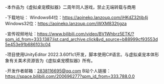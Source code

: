 -本作品为《虚拟桌宠模拟器》二周年同人游戏，禁止无端转载与商用

-下载地址：
Windows64位：https://aoineko.lanzoup.com/iHKdZ32tjb4j
Windows32位：https://aoineko.lanzoup.com/iWXM832tjgza

-宣传视频地址：https://www.bilibili.com/video/BV1Whbrz5ETK/?spm_id_from=333.1387.list.card_archive.click&vd_source=b88999cf93553d5e453e91b686103c04

-项目使用UnityEditor 2022.3.60f1c1开发，脚本使用C#语言。与虚拟桌宠本体形象有关美术资源皆为《虚拟桌宠模拟器》所有。

-开发作者邮箱：2838116695@qq.com B站个人链接：https://space.bilibili.com/200696277?spm_id_from=333.788.0.0
